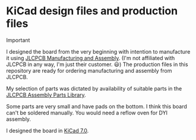 # KiCad design files and production files

> [!IMPORTANT]
> I designed the board from the very beginning with intention to manufacture it using [JLCPCB Manufacturing and Assembly](https://jlcpcb.com/capabilities/pcb-assembly-capabilities). (I'm not affiliated with JLCPCB in any way, I'm just their customer. :smiley:) The production files in this repository are ready for ordering manufacturing and assembly from JLCPCB.
> 
> My selection of parts was dictated by availability of suitable parts in the [JLCPCB Assembly Parts Library](http://jlcpcb.com/parts).
> 
> Some parts are very small and have pads on the bottom. I think this board can't be soldered manually. You would need a reflow oven for DYI assembly.

I designed the board in [KiCad 7.0](https://www.kicad.org/).





